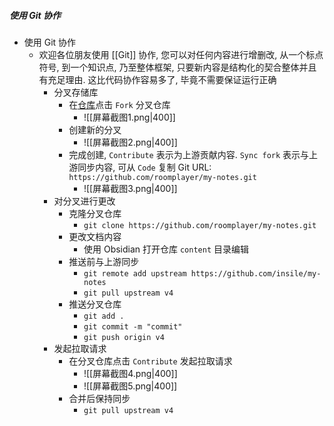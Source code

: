 ##### 使用 Git 协作
- 使用 Git 协作
	- 欢迎各位朋友使用 [[Git]] 协作, 您可以对任何内容进行增删改, 从一个标点符号, 到一个知识点, 乃至整体框架, 只要新内容是结构化的契合整体并且有充足理由. 这比代码协作容易多了, 毕竟不需要保证运行正确
		- 分叉存储库
			- 在[仓库](https://github.com/insile/my-notes)点击 `Fork` 分叉仓库
				- ![[屏幕截图1.png|400]]
			- 创建新的分叉
				- ![[屏幕截图2.png|400]]
			- 完成创建, `Contribute` 表示为上游贡献内容. `Sync fork` 表示与上游同步内容, 可从 `Code` 复制 Git URL: `https://github.com/roomplayer/my-notes.git`
				- ![[屏幕截图3.png|400]]
		- 对分叉进行更改
			- 克隆分叉仓库
				- `git clone https://github.com/roomplayer/my-notes.git`
			- 更改文档内容
				- 使用 Obsidian 打开仓库 `content` 目录编辑
			- 推送前与上游同步
				- `git remote add upstream https://github.com/insile/my-notes`
				- `git pull upstream v4`
			- 推送分叉仓库
				- `git add .`
				- `git commit -m "commit"`
				- `git push origin v4`
		- 发起拉取请求
			- 在分叉仓库点击 `Contribute` 发起拉取请求
				- ![[屏幕截图4.png|400]]
				- ![[屏幕截图5.png|400]]
			- 合并后保持同步
				- `git pull upstream v4`




